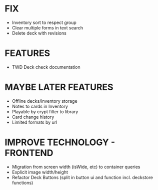 # FIX
- Inventory sort to respect group
- Clear multiple forms in text search
- Delete deck with revisions

# FEATURES
- TWD Deck check documentation

# MAYBE LATER FEATURES
- Offline decks/inventory storage
- Notes to cards in Inventory
- Playable by crypt filter to library
- Card change history
- Limited formats by url

# IMPROVE TECHNOLOGY - FRONTEND
- Migration from screen width (isWide, etc) to container queries
- Explicit image width/height
- Refactor Deck Buttons (split in button ui and function incl. deckstore functions)
